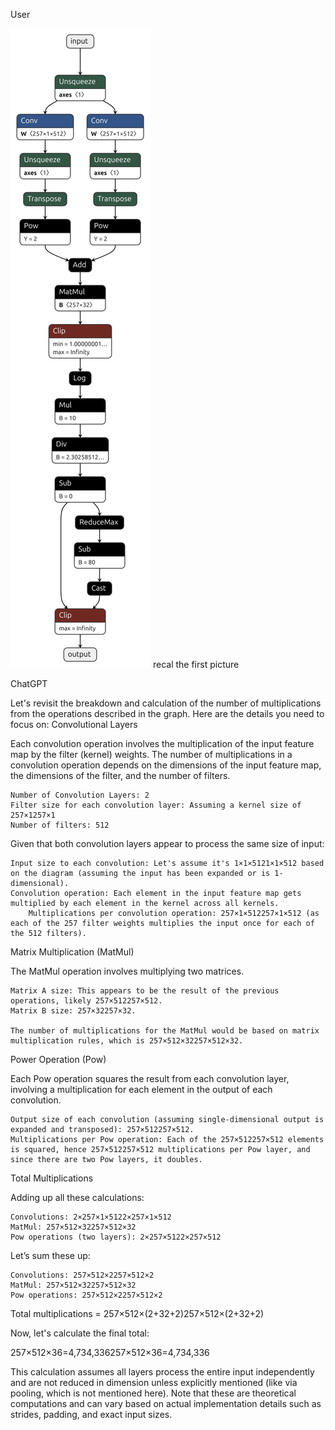 
User

![melspectrogram](images/melspectrogram.onnx.png)
recal the first picture

ChatGPT

Let's revisit the breakdown and calculation of the number of multiplications from the operations described in the graph. Here are the details you need to focus on:
Convolutional Layers

Each convolution operation involves the multiplication of the input feature map by the filter (kernel) weights. The number of multiplications in a convolution operation depends on the dimensions of the input feature map, the dimensions of the filter, and the number of filters.

    Number of Convolution Layers: 2
    Filter size for each convolution layer: Assuming a kernel size of 257×1257×1
    Number of filters: 512

Given that both convolution layers appear to process the same size of input:

    Input size to each convolution: Let's assume it's 1×1×5121×1×512 based on the diagram (assuming the input has been expanded or is 1-dimensional).
    Convolution operation: Each element in the input feature map gets multiplied by each element in the kernel across all kernels.
        Multiplications per convolution operation: 257×1×512257×1×512 (as each of the 257 filter weights multiplies the input once for each of the 512 filters).

Matrix Multiplication (MatMul)

The MatMul operation involves multiplying two matrices.

    Matrix A size: This appears to be the result of the previous operations, likely 257×512257×512.
    Matrix B size: 257×32257×32.

    The number of multiplications for the MatMul would be based on matrix multiplication rules, which is 257×512×32257×512×32.

Power Operation (Pow)

Each Pow operation squares the result from each convolution layer, involving a multiplication for each element in the output of each convolution.

    Output size of each convolution (assuming single-dimensional output is expanded and transposed): 257×512257×512.
    Multiplications per Pow operation: Each of the 257×512257×512 elements is squared, hence 257×512257×512 multiplications per Pow layer, and since there are two Pow layers, it doubles.

Total Multiplications

Adding up all these calculations:

    Convolutions: 2×257×1×5122×257×1×512
    MatMul: 257×512×32257×512×32
    Pow operations (two layers): 2×257×5122×257×512

Let’s sum these up:

    Convolutions: 257×512×2257×512×2
    MatMul: 257×512×32257×512×32
    Pow operations: 257×512×2257×512×2

Total multiplications = 257×512×(2+32+2)257×512×(2+32+2)

Now, let's calculate the final total:

257×512×36=4,734,336257×512×36=4,734,336

This calculation assumes all layers process the entire input independently and are not reduced in dimension unless explicitly mentioned (like via pooling, which is not mentioned here). Note that these are theoretical computations and can vary based on actual implementation details such as strides, padding, and exact input sizes.